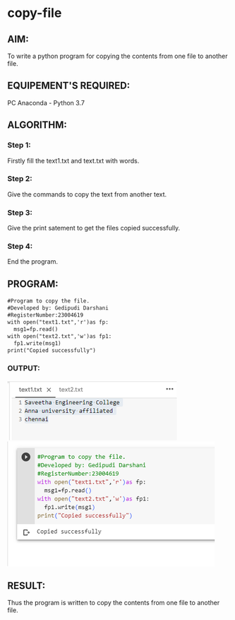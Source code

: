 # copy-file
## AIM:
To write a python program for copying the contents from one file to another file.
## EQUIPEMENT'S REQUIRED: 
PC
Anaconda - Python 3.7
## ALGORITHM: 
### Step 1:
Firstly fill the text1.txt and text.txt with words.
### Step 2: 
Give the commands to copy the text from another text.
### Step 3: 
Give the print satement to get the files copied successfully.
### Step 4:  
End the program.

## PROGRAM:
``````
#Program to copy the file.
#Developed by: Gedipudi Darshani
#RegisterNumber:23004619
with open("text1.txt",'r')as fp:
  msg1=fp.read()
with open("text2.txt",'w')as fp1:
  fp1.write(msg1)
print("Copied successfully")
``````
### OUTPUT:
![solution](output1.png)
![solution](output3.png)
## RESULT:
Thus the program is written to copy the contents from one file to another file.